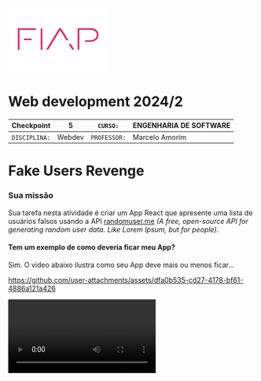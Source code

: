 ![](./fiap.png)

# Web development 2024/2


| Checkpoint | 5 | ```CURSO:``` | ENGENHARIA DE SOFTWARE |
|---|---|---|---|
| ```DISCIPLINA:``` | Webdev | ```PROFESSOR:``` | Marcelo Amorim |

# Fake Users Revenge

### Sua missão

Sua tarefa nesta atividade é criar um App React que apresente uma lista de usuários falsos usando a API [randomuser.me](https://randomuser.me/) *(A free, open-source API for generating random user data. Like Lorem Ipsum, but for people)*.

#### Tem um exemplo de como deveria ficar meu App?

Sim. O video abaixo ilustra como seu App deve mais ou menos ficar...

https://github.com/user-attachments/assets/dfa0b535-cd27-4178-bf61-4886a121a426


![Video](./cp5-exemplo.mp4)
